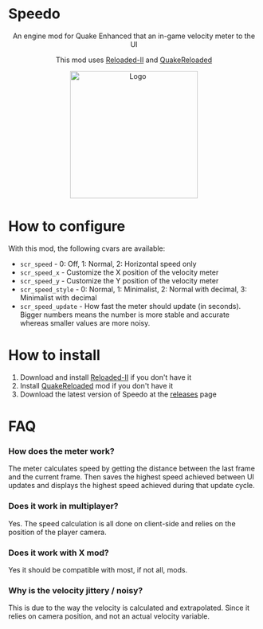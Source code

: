 # Speedo
<p align="center">An engine mod for Quake Enhanced that an in-game velocity meter to the UI</p>
<p align="center">This mod uses <a href="https://github.com/Reloaded-Project/Reloaded-II">Reloaded-II</a> and <a href="https://github.com/jpiolho/QuakeReloaded">QuakeReloaded</a></p>
<p align="center"><img width="256" height="256" alt="Logo" src="https://github.com/jpiolho/QuakeReloaded-Speedo/blob/main/Speedo/Preview.png"></p>


# How to configure
With this mod, the following cvars are available:
* `scr_speed` - 0: Off, 1: Normal, 2: Horizontal speed only
* `scr_speed_x` - Customize the X position of the velocity meter
* `scr_speed_y` - Customize the Y position of the velocity meter
* `scr_speed_style` - 0: Normal, 1: Minimalist, 2: Normal with decimal, 3: Minimalist with decimal
* `scr_speed_update` - How fast the meter should update (in seconds). Bigger numbers means the number is more stable and accurate whereas smaller values are more noisy.

# How to install
1. Download and install [Reloaded-II](https://github.com/Reloaded-Project/Reloaded-II) if you don't have it
2. Install [QuakeReloaded](https://github.com/jpiolho/QuakeReloaded) mod if you don't have it
3. Download the latest version of Speedo at the [releases](https://github.com/jpiolho/QuakeReloaded-Speedo/releases) page

# FAQ
### How does the meter work?
The meter calculates speed by getting the distance between the last frame and the current frame. Then saves the highest speed achieved between UI updates and displays the highest speed achieved during that update cycle.

### Does it work in multiplayer?
Yes. The speed calculation is all done on client-side and relies on the position of the player camera.

### Does it work with X mod?
Yes it should be compatible with most, if not all, mods.

### Why is the velocity jittery / noisy?
This is due to the way the velocity is calculated and extrapolated. Since it relies on camera position, and not an actual velocity variable.